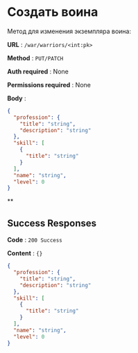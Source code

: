 # Создать воина

Метод для изменения экземпляра воина:

**URL** : `/war/warriors/<int:pk>`

**Method** : `PUT/PATCH`

**Auth required** : None

**Permissions required** : None

**Body** : 
```json
{
  "profession": {
    "title": "string",
    "description": "string"
  },
  "skill": [
    {
      "title": "string"
    }
  ],
  "name": "string",
  "level": 0
}
```

**

## Success Responses

**Code** : `200 Success`

**Content** : `{}`

```json
{
  "profession": {
    "title": "string",
    "description": "string"
  },
  "skill": [
    {
      "title": "string"
    }
  ],
  "name": "string",
  "level": 0
}
```
    

